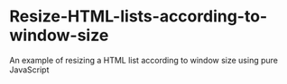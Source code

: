 Resize-HTML-lists-according-to-window-size
==========================================

An example of resizing a HTML list according to window size using pure JavaScript